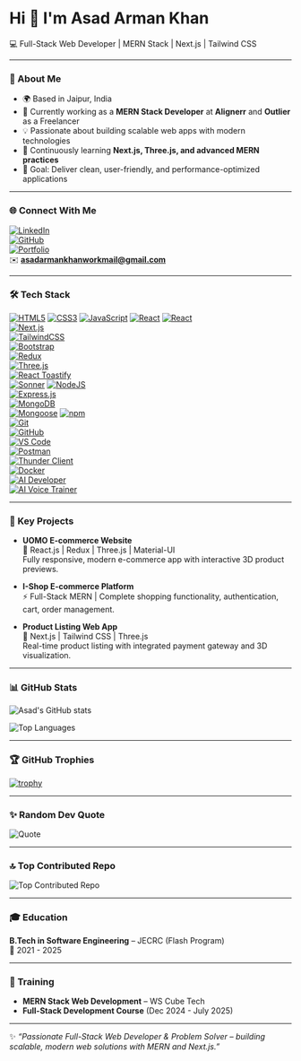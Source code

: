 # Hi 👋 I'm Asad Arman Khan

💻 Full-Stack Web Developer | MERN Stack | Next.js | Tailwind CSS  

---

### 🚀 About Me
- 🌍 Based in Jaipur, India  
- 🔭 Currently working as a **MERN Stack Developer** at **Alignerr** and **Outlier** as a Freelancer 
- 💡 Passionate about building scalable web apps with modern technologies  
- 🌱 Continuously learning **Next.js, Three.js, and advanced MERN practices**  
- 🎯 Goal: Deliver clean, user-friendly, and performance-optimized applications  

---

### 🌐 Connect With Me
[![LinkedIn](https://img.shields.io/badge/LinkedIn-0077B5?style=flat&logo=linkedin&logoColor=white)](https://www.linkedin.com/in/asad-arman-khan-a62b5134b/)  
[![GitHub](https://img.shields.io/badge/GitHub-181717?style=flat&logo=github&logoColor=white)](https://github.com/AsadArmanKhan)  
[![Portfolio](https://img.shields.io/badge/Portfolio-000000?style=flat&logo=vercel&logoColor=white)](https://wscubetech.com/portfolio/web-development/asad-khan?u=qDqQQDScNl3N1o4H7vW_sw==)  
✉️ **asadarmankhanworkmail@gmail.com**  

---

### 🛠️ Tech Stack

[![HTML5](https://img.shields.io/badge/HTML5-E34F26?style=for-the-badge&logo=html5&logoColor=white)](https://developer.mozilla.org/en-US/docs/Web/HTML)  [![CSS3](https://img.shields.io/badge/CSS3-1572B6?style=for-the-badge&logo=css3&logoColor=white)](https://developer.mozilla.org/en-US/docs/Web/CSS)  [![JavaScript](https://img.shields.io/badge/JavaScript-F7DF1E?style=for-the-badge&logo=javascript&logoColor=black)](https://developer.mozilla.org/en-US/docs/Web/JavaScript) [![React](https://img.shields.io/badge/React-20232A?style=for-the-badge&logo=react&logoColor=61DAFB)](https://reactjs.org/)  [![React](https://img.shields.io/badge/React-20232A?style=for-the-badge&logo=react&logoColor=61DAFB)](https://reactjs.org/)  
[![Next.js](https://img.shields.io/badge/Next.js-000000?style=for-the-badge&logo=nextdotjs&logoColor=white)](https://nextjs.org/)  
[![TailwindCSS](https://img.shields.io/badge/Tailwind_CSS-38B2AC?style=for-the-badge&logo=tailwind-css&logoColor=white)](https://tailwindcss.com/)  
[![Bootstrap](https://img.shields.io/badge/Bootstrap-7952B3?style=for-the-badge&logo=bootstrap&logoColor=white)](https://getbootstrap.com/)  
[![Redux](https://img.shields.io/badge/Redux-593D88?style=for-the-badge&logo=redux&logoColor=white)](https://redux.js.org/)  
[![Three.js](https://img.shields.io/badge/Three.js-black?style=for-the-badge&logo=three.js&logoColor=white)](https://threejs.org/)  
[![React Toastify](https://img.shields.io/badge/React_Toastify-FF6F61?style=for-the-badge&logo=react&logoColor=white)](https://fkhadra.github.io/react-toastify/introduction)  
[![Sonner](https://img.shields.io/badge/Sonner-FFB703?style=for-the-badge&logo=react&logoColor=black)](https://sonner.emilkowal.ski/)
[![NodeJS](https://img.shields.io/badge/Node.js-6DA55F?style=for-the-badge&logo=node.js&logoColor=white)](https://nodejs.org/)  
[![Express.js](https://img.shields.io/badge/Express.js-000000?style=for-the-badge&logo=express&logoColor=white)](https://expressjs.com/)  
[![MongoDB](https://img.shields.io/badge/MongoDB-4EA94B?style=for-the-badge&logo=mongodb&logoColor=white)](https://www.mongodb.com/)  
[![Mongoose](https://img.shields.io/badge/Mongoose-880000?style=for-the-badge&logo=mongoose&logoColor=white)](https://mongoosejs.com/)
[![npm](https://img.shields.io/badge/npm-CB3837?style=for-the-badge&logo=npm&logoColor=white)](https://www.npmjs.com/)  
[![Git](https://img.shields.io/badge/Git-F05033?style=for-the-badge&logo=git&logoColor=white)](https://git-scm.com/)  
[![GitHub](https://img.shields.io/badge/GitHub-181717?style=for-the-badge&logo=github&logoColor=white)](https://github.com/)  
[![VS Code](https://img.shields.io/badge/VS_Code-007ACC?style=for-the-badge&logo=visual-studio-code&logoColor=white)](https://code.visualstudio.com/)  
[![Postman](https://img.shields.io/badge/Postman-FF6C37?style=for-the-badge&logo=postman&logoColor=white)](https://www.postman.com/)  
[![Thunder Client](https://img.shields.io/badge/Thunder_Client-3DDC84?style=for-the-badge&logo=visualstudiocode&logoColor=white)](https://www.thunderclient.com/)  
[![Docker](https://img.shields.io/badge/Docker-2496ED?style=for-the-badge&logo=docker&logoColor=white)](https://www.docker.com/)  
[![AI Developer](https://img.shields.io/badge/AI_Developer-0A66C2?style=for-the-badge&logo=openai&logoColor=white)](https://openai.com/)  
[![AI Voice Trainer](https://img.shields.io/badge/AI_Voice_Trainer-FF4081?style=for-the-badge&logo=googleassistant&logoColor=white)](https://cloud.google.com/text-to-speech)  

---


### 📂 Key Projects
- **UOMO E-commerce Website**  
  🛒 React.js | Redux | Three.js | Material-UI  
  Fully responsive, modern e-commerce app with interactive 3D product previews.  

- **I-Shop E-commerce Platform**  
  ⚡ Full-Stack MERN | Complete shopping functionality, authentication, cart, order management.  

- **Product Listing Web App**  
  🚀 Next.js | Tailwind CSS | Three.js  
  Real-time product listing with integrated payment gateway and 3D visualization.  

---

### 📊 GitHub Stats
![Asad's GitHub stats](https://github-readme-stats.vercel.app/api?username=AsadArmanKhan&show_icons=true&theme=radical)  

![Top Languages](https://github-readme-stats.vercel.app/api/top-langs/?username=AsadArmanKhan&layout=compact&theme=radical)  

---

### 🏆 GitHub Trophies
[![trophy](https://github-profile-trophy.vercel.app/?username=AsadArmanKhan&theme=radical&row=1&column=6)](https://github.com/ryo-ma/github-profile-trophy)

---

### ✨ Random Dev Quote
![Quote](https://quotes-github-readme.vercel.app/api?type=horizontal&theme=radical)

---

### 🔝 Top Contributed Repo
![Top Contributed Repo](https://github-contributor-stats.vercel.app/api?username=AsadArmanKhan&limit=5&theme=radical&combine_all_yearly_contributions=true)

---

### 🎓 Education
**B.Tech in Software Engineering** – JECRC (Flash Program)  
📅 2021 - 2025  

---

### 🌱 Training
- **MERN Stack Web Development** – WS Cube Tech  
- **Full-Stack Development Course** (Dec 2024 - July 2025)  

---

✨ *“Passionate Full-Stack Web Developer & Problem Solver – building scalable, modern web solutions with MERN and Next.js.”*  
